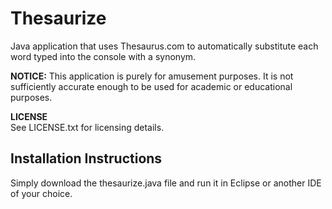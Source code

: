 # Thesaurize
Java application that uses Thesaurus.com to automatically substitute each word typed into the console with a synonym.

**NOTICE:** This application is purely for amusement purposes. It is not sufficiently accurate enough to be used for academic or educational purposes.

**LICENSE** <br/>
See LICENSE.txt for licensing details.

## Installation Instructions
Simply download the thesaurize.java file and run it in Eclipse or another IDE of your choice.
